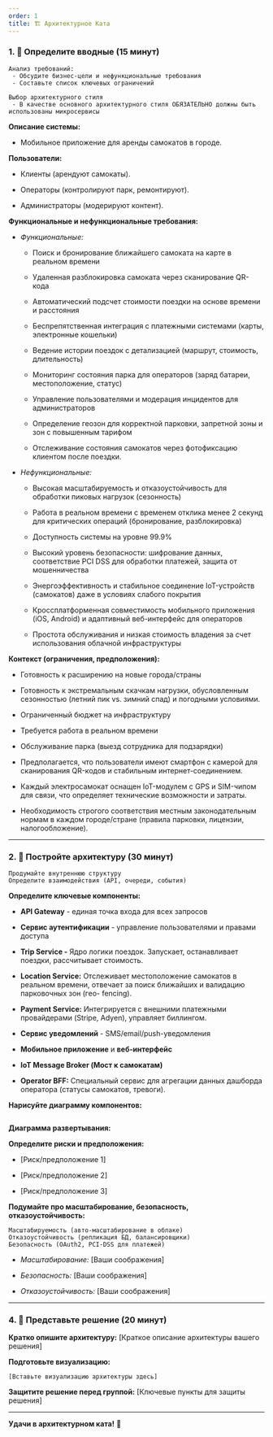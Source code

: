 ```yaml
---
order: 1
title: 🏗️ Архитектурное Ката
---
```


### 1\. 📖 Определите вводные (15 минут)

```
Анализ требований:
 - Обсудите бизнес-цели и нефункциональные требования
 - Составьте список ключевых ограничений

Выбор архитектурного стиля
 - В качестве основного архитектурного стиля ОБЯЗАТЕЛЬНО должны быть использованы микросервисы
```

**Описание системы:**

-  Мобильное приложение для аренды самокатов в городе.

**Пользователи:**

-  Клиенты (арендуют самокаты).

-  Операторы (контролируют парк, ремонтируют).

-  Администраторы (модерируют контент).

**Функциональные и нефункциональные требования:**

-  *Функциональные:*

   -  Поиск и бронирование ближайшего самоката на карте в реальном времени

   -  Удаленная разблокировка самоката через сканирование QR-кода

   -  Автоматический подсчет стоимости поездки на основе времени и расстояния

   -  Беспрепятственная интеграция с платежными системами (карты, электронные кошельки)

   -  Ведение истории поездок с детализацией (маршрут, стоимость, длительность)

   -  Мониторинг состояния парка для операторов (заряд батареи, местоположение, статус)

   -  Управление пользователями и модерация инцидентов для администраторов

   -  Определение геозон для корректной парковки, запретной зоны и зон с повышенным тарифом

   -  Отслеживание состояния самокатов через фотофиксацию клиентом после поездки.

-  *Нефункциональные:*

   -  Высокая масштабируемость и отказоустойчивость для обработки пиковых нагрузок (сезонность)

   -  Работа в реальном времени с временем отклика менее 2 секунд для критических операций (бронирование, разблокировка)

   -  Доступность системы на уровне 99.9%

   -  Высокий уровень безопасности: шифрование данных, соответствие PCI DSS для обработки платежей, защита от мошенничества

   -  Энергоэффективность и стабильное соединение IoT-устройств (самокатов) даже в условиях слабого покрытия

   -  Кроссплатформенная совместимость мобильного приложения (iOS, Android) и адаптивный веб-интерфейс для операторов

   -  Простота обслуживания и низкая стоимость владения за счет использования облачной инфраструктуры

**Контекст (ограничения, предположения):**

-  Готовность к расширению на новые города/страны

-  Готовность к экстремальным скачкам нагрузки, обусловленным сезонностью (летний пик vs. зимний спад) и погодными условиями.

-  Ограниченный бюджет на инфраструктуру

-  Требуется работа в реальном времени

-  Обслуживание парка (выезд сотрудника для подзарядки)

-  Предполагается, что пользователи имеют смартфон с камерой для сканирования QR-кодов и стабильным интернет-соединением.

-  Каждый электросамокат оснащен IoT-модулем с GPS и SIM-чипом для связи, что определяет технические возможности и затраты.

-  Необходимость строгого соответствия местным законодательным нормам в каждом городе/стране (правила парковки, лицензии, налогообложение).

---

### 2\. 🧩 Постройте архитектуру (30 минут)

```
Продумайте внутреннюю структуру
Определите взаимодействия (API, очереди, события)
```

**Определите ключевые компоненты:**

-  **API Gateway** - единая точка входа для всех запросов

-  **Сервис аутентификации** - управление пользователями и правами доступа

-  **Trip Service -** Ядро логики поездок. Запускает, останавливает поездки, рассчитывает стоимость.

-  **Location Service:** Отслеживает местоположение самокатов в реальном времени, отвечает за поиск ближайших и валидацию парковочных зон (гео- fencing).

-  **Payment Service:** Интегрируется с внешними платежными провайдерами (Stripe, Adyen), управляет биллингом.

-  **Сервис уведомлений** - SMS/email/push-уведомления

-  **Мобильное приложение** и **веб-интерфейс**

-  **IoT Message Broker (Мост к самокатам)**

-  **Operator BFF:** Специальный сервис для агрегации данных дашборда оператора (статусы самокатов, тревоги).

**Нарисуйте диаграмму компонентов:**

```
```

<mermaid path="./arkhitekturnoe-kata-2.mermaid" width="780px" height="126px"/>

**Диаграмма развертывания:**

<mermaid path="./arkhitekturnoe-kata.mermaid" width="780px" height="155px"/>





**Определите риски и предположения:**

-  \[Риск/предположение 1\]

-  \[Риск/предположение 2\]

-  \[Риск/предположение 3\]

**Подумайте про масштабирование, безопасность, отказоустойчивость:**

```
Масштабируемость (авто-масштабирование в облаке)
Отказоустойчивость (репликация БД, балансировщики)
Безопасность (OAuth2, PCI-DSS для платежей)
```

-  *Масштабирование:* \[Ваши соображения\]

-  *Безопасность:* \[Ваши соображения\]

-  *Отказоустойчивость:* \[Ваши соображения\]

---

### 4\. 📝 Представьте решение (20 минут)

**Кратко опишите архитектуру:** \[Краткое описание архитектуры вашего решения\]

**Подготовьте визуализацию:**

```
[Вставьте визуализацию архитектуры здесь]
```

**Защитите решение перед группой:** \[Ключевые пункты для защиты решения\]

---

**Удачи в архитектурном ката!** 🚀